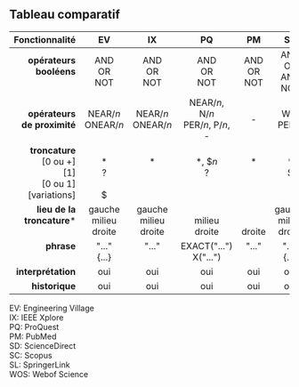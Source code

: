 ## Tableau comparatif

| Fonctionnalité | EV | IX | PQ | PM | SD | SC | SL | WOS |
| -------------: | :-: | :-: | :-: | :-: | :-: | :-: | :-: | :-: | 
| **opérateurs<br/>booléens**<br/><br/> | AND<br/>OR<br/>NOT | AND<br/>OR<br/>NOT | AND<br/>OR<br/>NOT | AND<br/>OR<br/>NOT | AND<br/>OR<br/>AND NOT | AND<br/>OR<br/>AND NOT | AND, &<br/>OR<br/>NOT | AND<br/>OR<br/>NOT |
| **opérateurs<br/>de proximité** | NEAR/*n*<br/>ONEAR/*n* | NEAR/*n*<br/>ONEAR/*n* | NEAR/*n*, N/*n*<br/>PER/*n*, P/*n*, - | - | W/*n*<br/>PER/*n* | W/*n*<br/>PER/*n* | NEAR/*n*<br/>ONEAR/*n* | NEAR/*n*<br/>SAME |
| **troncature**<br/>[0 ou +]<br/>[1]<br/>[0 ou 1]<br/>[variations] | <br/>\*<br/>?<br/><br/>$ | <br/>\*<br/><br/><br/><br/> | <br/>\*, $*n*<br/>?<br/><br/><br/> | <br/>\*<br/><br/><br/><br/> | <br/>\*<br/>$<br/><br/><br/> | <br/>\*, !<br/>?<br/><br/><br/> | <br/>\*<br/>?<br/><br/><br/> | <br/>\*<br/>?<br/>$<br/><br/> |
| **lieu de la<br/>troncature**\*<br/><br/> | gauche<br/>milieu<br/>droite | gauche<br/>milieu<br/>droite | <br/>milieu<br/>droite | <br/><br/>droite | gauche<br/>milieu<br/>droite | gauche<br/>milieu<br/>droite | <br/>milieu<br/>droite | gauche<br/>milieu<br/>droite |
| **phrase**<br/><br/> | "..."<br/>{...}<br/> | "..."<br/><br/> | EXACT("...")<br/>X("...") | "..."<br/><br/> | "..."<br/>{...}<br/> | "..."<br/>{...}<br/> | "..."<br/><br/> | "..."<br/><br/> |
| **interprétation** | oui | oui | oui | oui | oui | oui | oui | oui |
| **historique** | oui | oui | oui | oui | oui | oui | non | oui |

EV: Engineering Village   
IX: IEEE Xplore   
PQ: ProQuest   
PM: PubMed   
SD: ScienceDirect   
SC: Scopus   
SL: SpringerLink   
WOS: Webof Science   